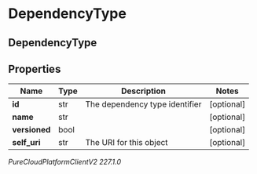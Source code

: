 # DependencyType

## DependencyType

## Properties

|Name | Type | Description | Notes|
|------------ | ------------- | ------------- | -------------|
| **id** | str | The dependency type identifier | [optional] |
| **name** | str |  | [optional] |
| **versioned** | bool |  | [optional] |
| **self_uri** | str | The URI for this object | [optional] |



_PureCloudPlatformClientV2 227.1.0_
